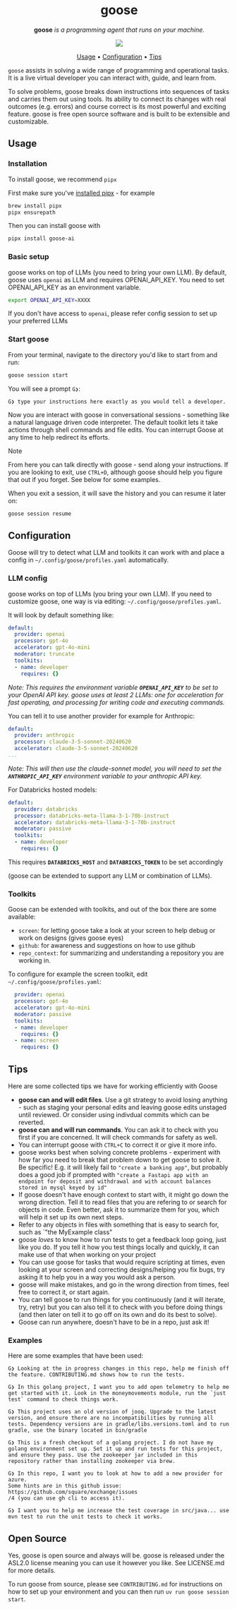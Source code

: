 <h1 align="center">
goose
</h1>

<p align="center"><strong>goose</strong> <em>is a programming agent that runs on your machine.</em></p>

<p align="center">
<a href="https://opensource.org/licenses/Apache-2.0"><img src="https://img.shields.io/badge/License-Apache_2.0-blue.svg"></a>
</p>

<p align="center">
<a href="#usage">Usage</a> • 
<a href="#configuration">Configuration</a> •
<a href="#tips">Tips</a>
</p>

`goose` assists in solving a wide range of programming and operational tasks. It is a live virtual developer you can interact with, guide, and learn from.

To solve problems, goose breaks down instructions into sequences of tasks and carries them out using tools. Its ability to connect its changes with real outcomes (e.g. errors) and course correct is its most powerful and exciting feature. goose is free open source software and is built to be extensible and customizable.

## Usage
### Installation 

To install goose, we recommend `pipx`

First make sure you've [installed pipx][pipx] - for example

``` sh
brew install pipx
pipx ensurepath
```

Then you can install goose with 

```sh
pipx install goose-ai
```
### Basic setup
goose works on top of LLMs (you need to bring your own LLM). By default, goose uses `openai` as LLM and requires OPENAI_API_KEY. You need to set OPENAI_API_KEY as an environment variable.

```sh
export OPENAI_API_KEY=XXXX 
```

If you don't have access to `openai`, please refer config session to set up your preferred LLMs

### Start goose
From your terminal, navigate to the directory you'd like to start from and run:
```sh
goose session start
```

You will see a prompt `G❯`:

```
G❯ type your instructions here exactly as you would tell a developer.
```
Now you are interact with goose in conversational sessions - something like a natural language driven code interpreter.
The default toolkit lets it take actions through shell commands and file edits.
You can interrupt Goose at any time to help redirect its efforts.

> [!NOTE]
> From here you can talk directly with goose - send along your instructions. If you are looking to exit, use `CTRL+D`,
> although goose should help you figure that out if you forget. See below for some examples.


When you exit a session, it will save the history and you can resume it later on:

``` sh
goose session resume
```

## Configuration

Goose will try to detect what LLM and toolkits it can work with and place a config in `~/.config/goose/profiles.yaml` automatically. 

### LLM config
goose works on top of LLMs (you bring your own LLM). If you need to customize goose, one way is via editing: `~/.config/goose/profiles.yaml`. 

It will look by default something like: 

```yaml
default:
  provider: openai
  processor: gpt-4o
  accelerator: gpt-4o-mini
  moderator: truncate
  toolkits:
  - name: developer
    requires: {}
```

*Note: This requires the environment variable **`OPENAI_API_KEY`** to be set to your OpenAI API key. goose uses at least 2 LLMs: one for acceleration for fast operating, and processing for writing code and executing commands.*

You can tell it to use another provider for example for Anthropic: 

```yaml
default:
  provider: anthropic
  processor: claude-3-5-sonnet-20240620
  accelerator: claude-3-5-sonnet-20240620
...
```

*Note: This will then use the claude-sonnet model, you will need to set the **`ANTHROPIC_API_KEY`** environment variable to your anthropic API key.* 

For Databricks hosted models: 

```yaml
default:
  provider: databricks
  processor: databricks-meta-llama-3-1-70b-instruct
  accelerator: databricks-meta-llama-3-1-70b-instruct
  moderator: passive
  toolkits:
  - name: developer
    requires: {}
```

This requires **`DATABRICKS_HOST`** and **`DATABRICKS_TOKEN`** to be set accordingly

(goose can be extended to support any LLM or combination of LLMs).

### Toolkits

Goose can be extended with toolkits, and out of the box there are some available: 

* `screen`: for letting goose take a look at your screen to help debug or work on designs (gives goose eyes)
* `github`: for awareness and suggestions on how to use github
* `repo_context`: for summarizing and understanding a repository you are working in.

To configure for example the screen toolkit, edit `~/.config/goose/profiles.yaml`:

```yaml
  provider: openai
  processor: gpt-4o
  accelerator: gpt-4o-mini
  moderator: passive
  toolkits:
  - name: developer
    requires: {}
  - name: screen
    requires: {}
```

## Tips

Here are some collected tips we have for working efficiently with Goose

- **goose can and will edit files**. Use a git strategy to avoid losing anything - such as staging your
  personal edits and leaving goose edits unstaged until reviewed. Or consider using indivdual commits which can be reverted.
- **goose can and will run commands**. You can ask it to check with you first if you are concerned. It will check commands for safety as well.  
- You can interrupt goose with `CTRL+C` to correct it or give it more info.
- goose works best when solving concrete problems - experiment with how far you need to break that problem
  down to get goose to solve it. Be specific! E.g. it will likely fail to `"create a banking app"`, 
  but probably does a good job if prompted with `"create a Fastapi app with an endpoint for deposit and withdrawal
  and with account balances stored in mysql keyed by id"`
- If goose doesn't have enough context to start with, it might go down the wrong direction. Tell it
  to read files that you are refering to or search for objects in code. Even better, ask it to summarize
  them for you, which will help it set up its own next steps.
- Refer to any objects in files with something that is easy to search for, such as `"the MyExample class"
- goose *loves* to know how to run tests to get a feedback loop going, just like you do. If you tell it how you test things locally and quickly, it can make use of that when working on your project
- You can use goose for tasks that would require scripting at times, even looking at your screen and correcting designs/helping you fix bugs, try asking it to help you in a way you would ask a person. 
- goose will make mistakes, and go in the wrong direction from times, feel free to correct it, or start again.
- You can tell goose to run things for you continuously (and it will iterate, try, retry) but you can also tell it to check with you before doing things (and then later on tell it to go off on its own and do its best to solve).
- Goose can run anywhere, doesn't have to be in a repo, just ask it!


### Examples

Here are some examples that have been used: 

```
G❯ Looking at the in progress changes in this repo, help me finish off the feature. CONTRIBUTING.md shows how to run the tests.
```

```
G❯ In this golang project, I want you to add open telemetry to help me get started with it. Look in the moneymovements module, run the `just test` command to check things work. 
```

```
G❯ This project uses an old version of jooq. Upgrade to the latest version, and ensure there are no incompatibilities by running all tests. Dependency versions are in gradle/libs.versions.toml and to run gradle, use the binary located in bin/gradle
```

```
G❯ This is a fresh checkout of a golang project. I do not have my golang environment set up. Set it up and run tests for this project, and ensure they pass. Use the zookeeper jar included in this repository rather than installing zookeeper via brew.
```

```
G❯ In this repo, I want you to look at how to add a new provider for azure. 
Some hints are in this github issue: https://github.com/square/exchange/issues
/4 (you can use gh cli to access it).
```

```
G❯ I want you to help me increase the test coverage in src/java... use mvn test to run the unit tests to check it works.
```


## Open Source

Yes, goose is open source and always will be. goose is released under the ASL2.0 license meaning you can use it however you like. 
See LICENSE.md for more details.

To run goose from source, please see `CONTRIBUTING.md` for instructions on how to set up your environment and you can then run `uv run goose session start`.


[pipx]: https://github.com/pypa/pipx?tab=readme-ov-file#install-pipx
